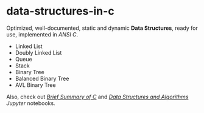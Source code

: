 # data-structures-in-c
Optimized, well-documented, static and dynamic **Data Structures**, ready for use, implemented in *ANSI C*.

- Linked List
- Doubly Linked List
- Queue
- Stack
- Binary Tree
- Balanced Binary Tree
- AVL Binary Tree

Also, check out [*Brief Summary of C*](brief_summary_of_c.ipynb) and [*Data Structures and Algorithms*](data_structures_and_algorithms.ipynb) *Jupyter* notebooks.

